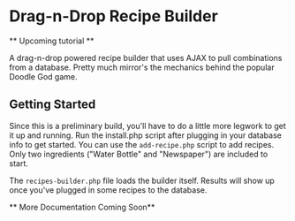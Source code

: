 # Drag-n-Drop Recipe Builder

** Upcoming tutorial **

A drag-n-drop powered recipe builder that uses AJAX to pull combinations from a database. Pretty much mirror's the mechanics behind the popular Doodle God game.

## Getting Started

Since this is a preliminary build, you'll have to do a little more legwork to get it up and running. Run the install.php script after plugging in your database info to get started. You can use the `add-recipe.php` script to add recipes. Only two ingredients ("Water Bottle" and "Newspaper") are included to start.

The `recipes-builder.php` file loads the builder itself. Results will show up once you've plugged in some recipes to the database.

** More Documentation Coming Soon**
